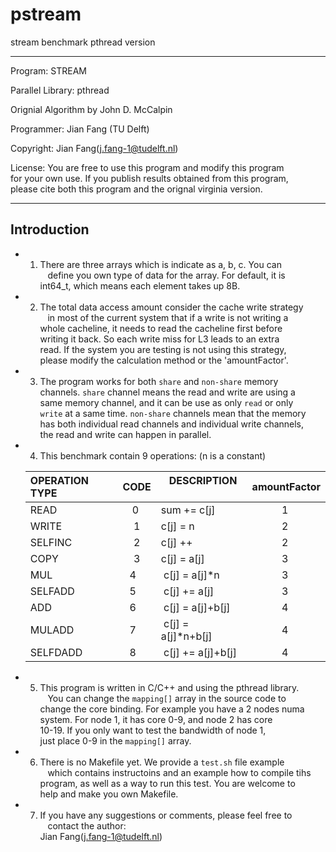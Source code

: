 # pstream
stream benchmark pthread version

--------------------------------------------------------------

 Program: STREAM
 
 Parallel Library: pthread
 
 Orignial Algorithm by John D. McCalpin
 
 Programmer: Jian Fang (TU Delft)
 
 Copyright: Jian Fang(j.fang-1@tudelft.nl)
 
 License: You are free to use this program and modify this program\
 for your own use. If you publish results obtained from this program,\
 please cite both this program and the orignal virginia version.

--------------------------------------------------------------


## Introduction

* 1. There are three arrays which is indicate as a, b, c. You can\
   define you own type of data for the array. For default, it is\
   int64_t, which means each element takes up 8B.

* 2. The total data access amount consider the cache write strategy\
   in most of the current system that if a write is not writing a\
   whole cacheline, it needs to read the cacheline first before\
   writing it back. So each write miss for L3 leads to an extra\
   read. If the system you are testing is not using this strategy,\
   please modify the calculation method or the 'amountFactor'.

* 3. The program works for both `share` and `non-share` memory\
   channels. `share` channel means the read and write are using a\
   same memory channel, and it can be use as only `read` or only\
   `write` at a same time. `non-share` channels mean that the memory\
   has both individual read channels and individual write channels,\
   the read and write can happen in parallel.

* 4. This benchmark contain 9 operations:   (n is a constant)

  |  OPERATION TYPE | CODE |    DESCRIPTION    | amountFactor|
  |:----------------|:----:|:------------------|:-----------:|
  |  READ           |  0   | sum += c[j]       |      1      |
  |  WRITE          |  1   | c[j] = n          |      2      |
  |  SELFINC        |  2   | c[j] ++           |      2      |
  |  COPY           |  3   | c[j] = a[j]       |      3      |
  |  MUL            |  4   | c[j] = a[j]*n     |      3      |
  |  SELFADD        |  5   | c[j] += a[j]      |      3      |
  |  ADD            |  6   | c[j] = a[j]+b[j]  |      4      |
  |  MULADD         |  7   | c[j] = a[j]*n+b[j]|      4      |
  |  SELFDADD       |  8   | c[j] += a[j]+b[j] |      4      |
    
* 5. This program is written in C/C++ and using the pthread library.\
   You can change the `mapping[]` array in the source code to\
   change the core binding. For example you have a 2 nodes numa\
   system. For node 1, it has core 0-9, and node 2 has core\
   10-19. If you only want to test the bandwidth of node 1,\
   just place 0-9 in the `mapping[]` array.
   
* 6. There is no Makefile yet. We provide a `test.sh` file example\
   which contains instructoins and an example how to compile tihs\
   program, as well as a way to run this test. You are welcome to\
   help and make you own Makefile.
   
* 7. If you have any suggestions or comments, please feel free to\
   contact the author:\
   Jian Fang(j.fang-1@tudelft.nl)
